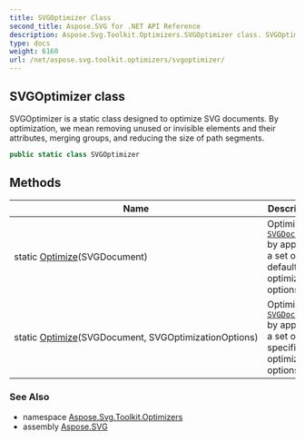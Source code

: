 ```yaml
---
title: SVGOptimizer Class
second_title: Aspose.SVG for .NET API Reference
description: Aspose.Svg.Toolkit.Optimizers.SVGOptimizer class. SVGOptimizer is a static class designed to optimize SVG documents. By optimization we mean removing unused or invisible elements and their attributes merging groups and reducing the size of path segments
type: docs
weight: 6160
url: /net/aspose.svg.toolkit.optimizers/svgoptimizer/
---
```

## SVGOptimizer class

SVGOptimizer is a static class designed to optimize SVG documents. By optimization, we mean removing unused or invisible elements and their attributes, merging groups, and reducing the size of path segments.

```csharp
public static class SVGOptimizer
```

## Methods

| Name | Description |
| --- | --- |
| static [Optimize](../../aspose.svg.toolkit.optimizers/svgoptimizer/optimize/#optimize)(SVGDocument) | Optimizes [`SVGDocument`](../../aspose.svg/svgdocument/) by applying a set of default optimization options. |
| static [Optimize](../../aspose.svg.toolkit.optimizers/svgoptimizer/optimize/#optimize_1)(SVGDocument, SVGOptimizationOptions) | Optimizes [`SVGDocument`](../../aspose.svg/svgdocument/) by applying a set of specified optimization options. |

### See Also

* namespace [Aspose.Svg.Toolkit.Optimizers](../../aspose.svg.toolkit.optimizers/)
* assembly [Aspose.SVG](../../)
